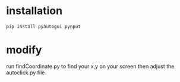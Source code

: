 # installation
```
pip install pyautogui pynput
```
# modify
run findCoordinate.py to find your x,y on your screen then adjust the autoclick.py file
